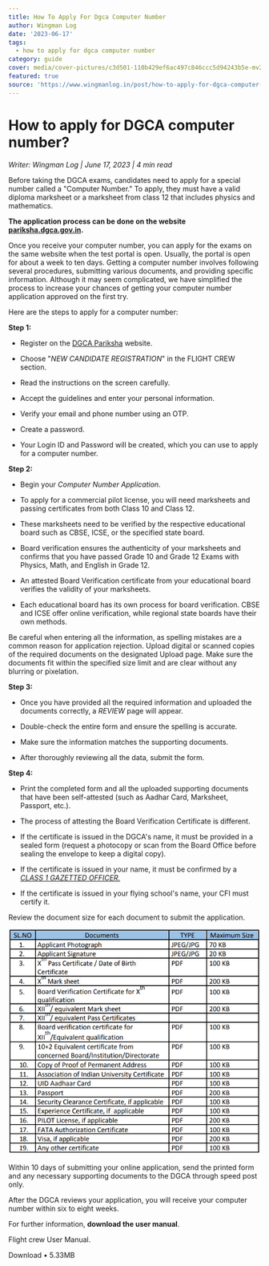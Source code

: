 ```yaml
---
title: How To Apply For Dgca Computer Number
author: Wingman Log
date: '2023-06-17'
tags:
  - how to apply for dgca computer number
category: guide
cover: media/cover-pictures/c3d501-110b429ef6ac497c846ccc5d94243b5e-mv2-7e418c6c.png
featured: true
source: 'https://www.wingmanlog.in/post/how-to-apply-for-dgca-computer-number'
---
```


# How to apply for DGCA computer number?

*Writer: Wingman Log | June 17, 2023 | 4 min read*

Before taking the DGCA exams, candidates need to apply for a special number called a "Computer Number." To apply, they must have a valid diploma marksheet or a marksheet from class 12 that includes physics and mathematics.

**The application process can be done on the website** [**pariksha.dgca.gov.in**](https://pariksha.dgca.gov.in/)**.**

Once you receive your computer number, you can apply for the exams on the same website when the test portal is open. Usually, the portal is open for about a week to ten days. Getting a computer number involves following several procedures, submitting various documents, and providing specific information. Although it may seem complicated, we have simplified the process to increase your chances of getting your computer number application approved on the first try.

Here are the steps to apply for a computer number:

**Step 1:**

*   Register on the [DGCA Pariksha](https://pariksha.dgca.gov.in/) website.
    
*   Choose "*NEW CANDIDATE REGISTRATION*" in the FLIGHT CREW section.
    
*   Read the instructions on the screen carefully.
    
*   Accept the guidelines and enter your personal information.
    
*   Verify your email and phone number using an OTP.
    
*   Create a password.
    
*   Your Login ID and Password will be created, which you can use to apply for a computer number.

**Step 2:**

*   Begin your *Computer Number Application*.
    
*   To apply for a commercial pilot license, you will need marksheets and passing certificates from both Class 10 and Class 12.
    
*   These marksheets need to be verified by the respective educational board such as CBSE, ICSE, or the specified state board.
    
*   Board verification ensures the authenticity of your marksheets and confirms that you have passed Grade 10 and Grade 12 Exams with Physics, Math, and English in Grade 12.
    
*   An attested Board Verification certificate from your educational board verifies the validity of your marksheets.
    
*   Each educational board has its own process for board verification. CBSE and ICSE offer online verification, while regional state boards have their own methods.

Be careful when entering all the information, as spelling mistakes are a common reason for application rejection. Upload digital or scanned copies of the required documents on the designated Upload page. Make sure the documents fit within the specified size limit and are clear without any blurring or pixelation.

**Step 3:**

*   Once you have provided all the required information and uploaded the documents correctly, a *REVIEW* page will appear.
    
*   Double-check the entire form and ensure the spelling is accurate.
    
*   Make sure the information matches the supporting documents.
    
*   After thoroughly reviewing all the data, submit the form.

**Step 4:**

*   Print the completed form and all the uploaded supporting documents that have been self-attested (such as Aadhar Card, Marksheet, Passport, etc.).
    
*   The process of attesting the Board Verification Certificate is different.
    
*   If the certificate is issued in the DGCA's name, it must be provided in a sealed form (request a photocopy or scan from the Board Office before sealing the envelope to keep a digital copy).
    
*   If the certificate is issued in your name, it must be confirmed by a [*CLASS 1 GAZETTED OFFICER.*](https://en.wikipedia.org/wiki/Gazetted_Officer_(India)#Group_A_(Gazetted),_formerly_called_Class_I)
    
*   If the certificate is issued in your flying school's name, your CFI must certify it.

Review the document size for each document to submit the application.

![img](media/blog-media/c3d501-bfe95b29abc343dfa0be04fc5731f88d-mv2-13514441.png)

Within 10 days of submitting your online application, send the printed form and any necessary supporting documents to the DGCA through speed post only.

After the DGCA reviews your application, you will receive your computer number within six to eight weeks.

For further information, **download the user manual**.

Flight crew User Manual.

Download • 5.33MB
